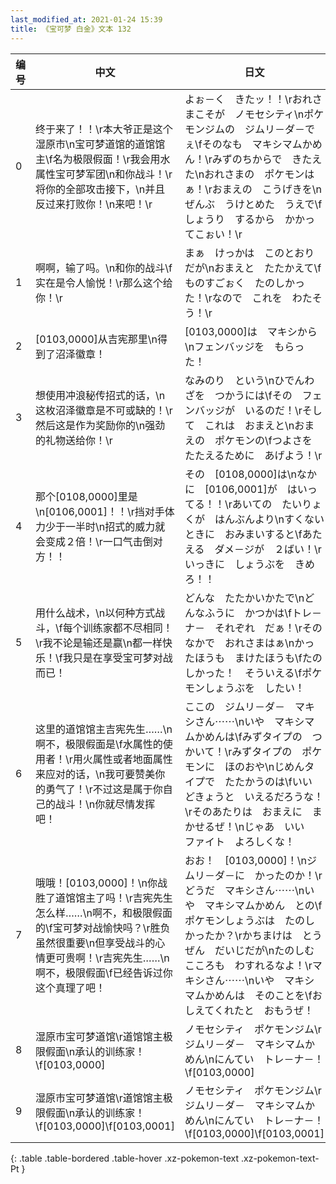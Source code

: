 ```yaml
---
last_modified_at: 2021-01-24 15:39
title: 《宝可梦 白金》文本 132
---
```

| 编号 | 中文 | 日文 |
| ---- | ---- | ---- |
| 0 | 终于来了！！\r本大爷正是这个湿原市\n宝可梦道馆的道馆馆主\f名为极限假面！\r我会用水属性宝可梦军团\n和你战斗！\r将你的全部攻击接下，\n并且反过来打败你！\n来吧！\r | よぉ－く　きたッ！！\rおれさまこそが　ノモセシティ\nポケモンジムの　ジムリ－ダ－でぇ\fそのなも　マキシマムかめん！\rみずのちからで　きたえた\nおれさまの　ポケモンはぁ！\rおまえの　こうげきを\nぜんぶ　うけとめた　うえで\fしょうり　するから　かかってこぉい！\r |
| 1 | 啊啊，输了吗。\n和你的战斗\f实在是令人愉悦！\r那么这个给你！\r | まぁ　けっかは　このとおりだが\nおまえと　たたかえて\fものすごぉく　たのしかった！\rなので　これを　わたそう！\r |
| 2 | [0103,0000]从吉宪那里\n得到了沼泽徽章！ | [0103,0000]は　マキシから\nフェンバッジを　もらった！ |
| 3 | 想使用冲浪秘传招式的话，\n这枚沼泽徽章是不可或缺的！\r然后这是作为奖励你的\n强劲的礼物送给你！\r | なみのり　という\nひでんわざを　つかうには\fその　フェンバッジが　いるのだ！\rそして　これは　おまえと\nおまえの　ポケモンの\fつよさを　たたえるために　あげよう！\r |
| 4 | 那个[0108,0000]里是\n[0106,0001]！！\r挡对手体力少于一半时\n招式的威力就会变成２倍！\r一口气击倒对方！！ | その　[0108,0000]は\nなかに　[0106,0001]が　はいってる！！\rあいての　たいりょくが　はんぶんより\nすくないときに　おみまいすると\fあたえる　ダメ－ジが　２ばい！\rいっきに　しょうぶを　きめろ！！ |
| 5 | 用什么战术，\n以何种方式战斗，\f每个训练家都不尽相同！\r我不论是输还是赢\n都一样快乐！\f我只是在享受宝可梦对战而已！ | どんな　たたかいかたで\nどんなふうに　かつかは\fトレ－ナ－　それぞれ　だぁ！\rそのなかで　おれさまはぁ\nかったほうも　まけたほうも\fたのしかった！　そういえる\fポケモンしょうぶを　したい！ |
| 6 | 这里的道馆馆主吉宪先生……\n啊不，极限假面是\f水属性的使用者！\r用火属性或者地面属性来应对的话，\n我可要赞美你的勇气了！\r不过这是属于你自己的战斗！\n你就尽情发挥吧！ | ここの　ジムリ－ダ－　マキシさん⋯⋯\nいや　マキシマムかめんは\fみずタイプの　つかいて！\rみずタイプの　ポケモンに　ほのおや\nじめんタイプで　たたかうのは\fいい　どきょうと　いえるだろうな！\rそのあたりは　おまえに　まかせるぜ！\nじゃあ　いい　ファイト　よろしくな！ |
| 7 | 哦哦！[0103,0000]！\n你战胜了道馆馆主了吗！\r吉宪先生怎么样……\n啊不，和极限假面的\f宝可梦对战愉快吗？\r胜负虽然很重要\n但享受战斗的心情更可贵啊！\r吉宪先生……\n啊不，极限假面\f已经告诉过你这个真理了吧！ | おお！　[0103,0000]！\nジムリ－ダ－に　かったのか！\rどうだ　マキシさん⋯⋯\nいや　マキシマムかめん　との\fポケモンしょうぶは　たのしかったか？\rかちまけは　とうぜん　だいじだが\nたのしむ　こころも　わすれるなよ！\rマキシさん⋯⋯\nいや　マキシマムかめんは　そのことを\fおしえてくれたと　おもうぜ！ |
| 8 | 湿原市宝可梦道馆\r道馆馆主极限假面\n承认的训练家！\f[0103,0000] | ノモセシティ　ポケモンジム\rジムリ－ダ－　マキシマムかめん\nにんてい　トレ－ナ－！\f[0103,0000] |
| 9 | 湿原市宝可梦道馆\r道馆馆主极限假面\n承认的训练家！\f[0103,0000]\f[0103,0001] | ノモセシティ　ポケモンジム\rジムリ－ダ－　マキシマムかめん\nにんてい　トレ－ナ－！\f[0103,0000]\f[0103,0001] |
{: .table .table-bordered .table-hover .xz-pokemon-text .xz-pokemon-text-Pt }